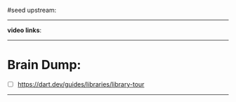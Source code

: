 #seed 
upstream:

---

**video links**: 

---

# Brain Dump: 

- [ ] https://dart.dev/guides/libraries/library-tour


--- 






